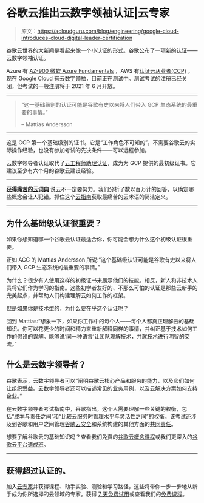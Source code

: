 # 谷歌云推出云数字领袖认证|云专家

> 原文：<https://acloudguru.com/blog/engineering/google-cloud-introduces-cloud-digital-leader-certification>

谷歌云世界的大新闻是看起来像一个小认证的形式。谷歌公布了一项新的认证——云数字领袖认证。

Azure 有 [AZ-900 微软 Azure Fundamentals](https://acloudguru.com/course/az-900-microsoft-azure-fundamentals) ，AWS 有[认证云从业者(CCP)](https://acloudguru.com/course/aws-certified-cloud-practitioner) ，现在 Google Cloud 有[云数字领袖](https://cloud.google.com/certification/cloud-digital-leader)，目前正在测试中。测试考试的注册已经关闭，但考试的一般注册将于 2021 年 6 月开放。

* * *

> “这一基础级别的认证可能是谷歌有史以来将人们带入 GCP 生态系统的最重要的事情。”
> 
> – Mattias Andersson

* * *

这是 GCP 第一个基础级别的证书。它是“工作角色不可知的”，不需要谷歌云的实际操作经验，也没有参加考试的先决条件——可以远程参加。

云数字领导者认证取代了[云工程师助理认证](https://acloudguru.com/course/google-certified-associate-cloud-engineer)，成为为 GCP 提供的最初级证书。它建议至少有六个月的谷歌云建设经验。

* * *

[**获得痛苦的云词典**](https://get.acloudguru.com/cloud-dictionary-of-pain)
说云不一定要努力。我们分析了数以百万计的回答，以确定哪些概念会让人犯错。抓住这个[云指南](https://get.acloudguru.com/cloud-dictionary-of-pain)获取最痛苦的云术语的简洁定义。

* * *

## 为什么基础级认证很重要？

如果你想知道哪一个谷歌云认证最适合你，你可能会想为什么这个初级认证很重要。

正如 ACG 的 Mattias Andersson 所说:“这个基础级认证可能是谷歌有史以来将人们带入 GCP 生态系统的最重要的事情。”

为什么？很少有人使用这样的初级证书来展示他们的技能。相反，新人和非技术人员将它们作为学习的指南。这些初学者友好的、不那么可怕的认证是那些云新手的完美起点，并帮助人们构建理解云如何工作的框架。

但是如果你是技术型的，为什么要在乎这个认证呢？

回到 Mattias:“想象一下，如果你工作中的每个人——每个人都真正理解云的基础知识。你可以花更少的时间和精力来重新解释同样的事情，并纠正基于技术如何工作的假设的误解。能够说‘同一种语言’让团队理解技术，并就技术进行明智的交流。”

## 什么是云数字领导者？

谷歌表示，云数字领导者可以“阐明谷歌云核心产品和服务的能力，以及它们如何让组织受益。云数字领导者还可以描述常见的业务用例，以及云解决方案如何支持企业。”

在云数字领导者考试指南中，谷歌指出，这个人需要理解一些关键的权衡，包括“成本与责任之间”和“比较云服务时管理水平与灵活性之间”的权衡。该考试还涉及到谷歌和用户之间管理[谷歌云安全](https://acloudguru.com/course/google-cloud-security-essentials)和系统构建的其他方面的[共同责任](https://acloudguru.com/blog/business/compliance-is-cumbersome-but-cloud-can-help)。

想要了解谷歌云的基础知识吗？查看我们免费的[谷歌云概念课程](https://acloudguru.com/course/google-cloud-concepts)或我们更深入的[谷歌云平台速成班](https://acloudguru.com/course/crash-course-on-google-cloud-platform)。

* * *

## **获得超过认证的**。

加入[云专家](https://acloudguru.com/pricing)并获得课程、动手实验、测验和学习路径，这些将带你一步一步地从新手成为你所选择的云领域的专家。获得 [7 天免费试用](https://acloudguru.com/pricing)或查看我们的[免费课程](https://acloudguru.com/blog/news/whats-free-at-acg-may-2021)。